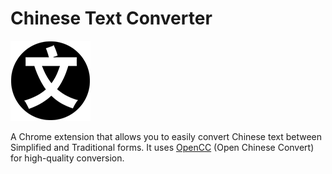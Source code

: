 # Chinese Text Converter

![Chinese Text Converter Icon](icon128.png)

A Chrome extension that allows you to easily convert Chinese text between Simplified and Traditional forms. It uses [OpenCC](https://github.com/BYVoid/OpenCC) (Open Chinese Convert) for high-quality conversion.
